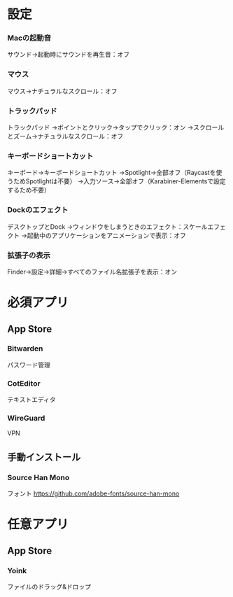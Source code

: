 # 設定

### Macの起動音

サウンド→起動時にサウンドを再生音：オフ

### マウス

マウス→ナチュラルなスクロール：オフ

### トラックパッド

トラックパッド
  →ポイントとクリック→タップでクリック：オン
  →スクロールとズーム→ナチュラルなスクロール：オフ

### キーボードショートカット

キーボード→キーボードショートカット
  →Spotlight→全部オフ（Raycastを使うためSpotlightは不要）
  →入力ソース→全部オフ（Karabiner-Elementsで設定するため不要）

### Dockのエフェクト

デスクトップとDock
  →ウィンドウをしまうときのエフェクト：スケールエフェクト
  →起動中のアプリケーションをアニメーションで表示：オフ

### 拡張子の表示

Finder→設定→詳細→すべてのファイル名拡張子を表示：オン

# 必須アプリ

## App Store

### Bitwarden

パスワード管理

### CotEditor

テキストエディタ

### WireGuard

VPN

## 手動インストール

### Source Han Mono

フォント
https://github.com/adobe-fonts/source-han-mono

# 任意アプリ

## App Store

### Yoink

ファイルのドラッグ&ドロップ
